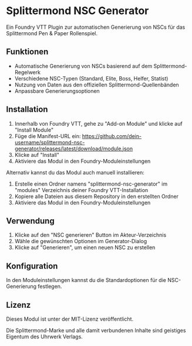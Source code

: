 # Splittermond NSC Generator

Ein Foundry VTT Plugin zur automatischen Generierung von NSCs für das Splittermond Pen & Paper Rollenspiel.

## Funktionen

- Automatische Generierung von NSCs basierend auf dem Splittermond-Regelwerk
- Verschiedene NSC-Typen (Standard, Elite, Boss, Helfer, Statist)
- Nutzung von Daten aus den offiziellen Splittermond-Quellenbänden
- Anpassbare Generierungsoptionen

## Installation

1. Innerhalb von Foundry VTT, gehe zu "Add-on Module" und klicke auf "Install Module"
2. Füge die Manifest-URL ein: https://github.com/dein-username/splittermond-nsc-generator/releases/latest/download/module.json
3. Klicke auf "Install"
4. Aktiviere das Modul in den Foundry-Moduleinstellungen

Alternativ kannst du das Modul auch manuell installieren:
1. Erstelle einen Ordner namens "splittermond-nsc-generator" im "modules" Verzeichnis deiner Foundry VTT-Installation
2. Kopiere alle Dateien aus diesem Repository in den erstellten Ordner
3. Aktiviere das Modul in den Foundry-Moduleinstellungen

## Verwendung

1. Klicke auf den "NSC generieren" Button im Akteur-Verzeichnis
2. Wähle die gewünschten Optionen im Generator-Dialog
3. Klicke auf "Generieren", um einen neuen NSC zu erstellen

## Konfiguration

In den Moduleinstellungen kannst du die Standardoptionen für die NSC-Generierung festlegen.

## Lizenz

Dieses Modul ist unter der MIT-Lizenz veröffentlicht.

Die Splittermond-Marke und alle damit verbundenen Inhalte sind geistiges Eigentum des Uhrwerk Verlags.
